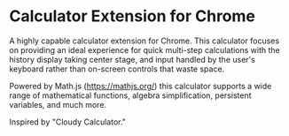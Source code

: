 # Calculator Extension for Chrome

A highly capable calculator extension for Chrome. This calculator focuses on providing an ideal experience for quick multi-step calculations with the history display taking center stage, and input handled by the user's keyboard rather than on-screen controls that waste space.

Powered by Math.js (https://mathjs.org/) this calculator supports a wide range of mathematical functions, algebra simplification, persistent variables, and much more.

Inspired by "Cloudy Calculator."